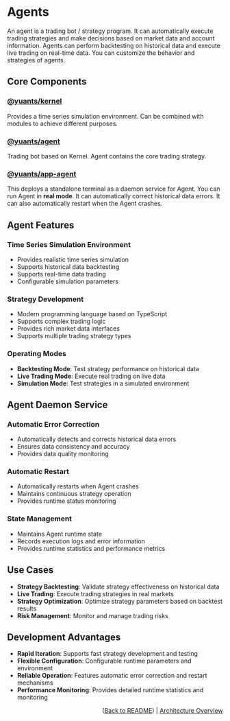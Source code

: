 # Agents

An agent is a trading bot / strategy program. It can automatically execute trading strategies and make decisions based on market data and account information. Agents can perform backtesting on historical data and execute live trading on real-time data. You can customize the behavior and strategies of agents.

## Core Components

### [@yuants/kernel](./packages/@yuants-kernel.md)

Provides a time series simulation environment. Can be combined with modules to achieve different purposes.

### [@yuants/agent](./packages/@yuants-agent.md)

Trading bot based on Kernel. Agent contains the core trading strategy.

### [@yuants/app-agent](./packages/@yuants-app-agent.md)

This deploys a standalone terminal as a daemon service for Agent. You can run Agent in **real mode**. It can automatically correct historical data errors. It can also automatically restart when the Agent crashes.

## Agent Features

### Time Series Simulation Environment

- Provides realistic time series simulation
- Supports historical data backtesting
- Supports real-time data trading
- Configurable simulation parameters

### Strategy Development

- Modern programming language based on TypeScript
- Supports complex trading logic
- Provides rich market data interfaces
- Supports multiple trading strategy types

### Operating Modes

- **Backtesting Mode**: Test strategy performance on historical data
- **Live Trading Mode**: Execute real trading on live data
- **Simulation Mode**: Test strategies in a simulated environment

## Agent Daemon Service

### Automatic Error Correction

- Automatically detects and corrects historical data errors
- Ensures data consistency and accuracy
- Provides data quality monitoring

### Automatic Restart

- Automatically restarts when Agent crashes
- Maintains continuous strategy operation
- Provides runtime status monitoring

### State Management

- Maintains Agent runtime state
- Records execution logs and error information
- Provides runtime statistics and performance metrics

## Use Cases

- **Strategy Backtesting**: Validate strategy effectiveness on historical data
- **Live Trading**: Execute trading strategies in real markets
- **Strategy Optimization**: Optimize strategy parameters based on backtest results
- **Risk Management**: Monitor and manage trading risks

## Development Advantages

- **Rapid Iteration**: Supports fast strategy development and testing
- **Flexible Configuration**: Configurable runtime parameters and environment
- **Reliable Operation**: Features automatic error correction and restart mechanisms
- **Performance Monitoring**: Provides detailed runtime statistics and monitoring

<p align="right">(<a href="../../README.md">Back to README</a>) | <a href="architecture-overview.md">Architecture Overview</a></p>
